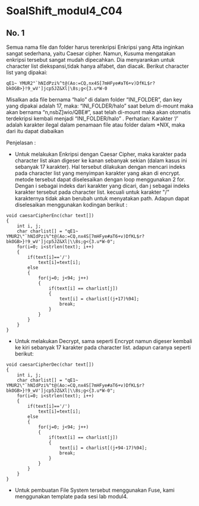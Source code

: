 # SoalShift_modul4_C04

##  No. 1
Semua nama file dan folder harus terenkripsi
Enkripsi yang Atta inginkan sangat sederhana, yaitu Caesar cipher. Namun, Kusuma mengatakan enkripsi tersebut sangat mudah dipecahkan. Dia menyarankan untuk character list diekspansi,tidak hanya alfabet, dan diacak. Berikut character list yang dipakai:

```
qE1~ YMUR2"`hNIdPzi%^t@(Ao:=CQ,nx4S[7mHFye#aT6+v)DfKL$r?bkOGB>}!9_wV']jcp5JZ&Xl|\8s;g<{3.u*W-0
```

Misalkan ada file bernama “halo” di dalam folder “INI_FOLDER”, dan key yang dipakai adalah 17, maka:
“INI_FOLDER/halo” saat belum di-mount maka akan bernama “n,nsbZ]wio/QBE#”, saat telah di-mount maka akan otomatis terdekripsi kembali menjadi “INI_FOLDER/halo” .
Perhatian: Karakter ‘/’ adalah karakter ilegal dalam penamaan file atau folder dalam *NIX, maka dari itu dapat diabaikan

Penjelasan :

- Untuk melakukan Enkripsi dengan Caesar Cipher, maka karakter pada character list akan digeser ke kanan sebanyak sekian (dalam kasus ini sebanyak 17 karakter). Hal tersebut dilakukan dengan mencari indeks pada character list yang menyimpan karakter yang akan di encrypt. metode tersebut dapat diselesaikan dengan loop menggunakan 2 for. Dengan i sebagai indeks dari karakter yang dicari, dan j sebagai indeks karakter tersebut pada character list. kecuali untuk karakter "/" karakternya tidak akan berubah untuk menyatakan path. Adapun dapat diselesaikan menggunakan kodingan berikut :

```
void caesarCipherEnc(char text[])
{
	int i, j;
	char charlist[] = "qE1~ YMUR2\"`hNIdPzi%^t@(Ao:=CQ,nx4S[7mHFye#aT6+v)DfKL$r?bkOGB>}!9_wV']jcp5JZ&Xl|\\8s;g<{3.u*W-0";
	for(i=0; i<strlen(text); i++)
	{
		if(text[i]=='/')
			text[i]=text[i];
		else
		{
			for(j=0; j<94; j++)
			{
				if(text[i] == charlist[j])
				{
					text[i] = charlist[(j+17)%94];				
					break;
				}
			}
		}
	}
}
```

- Untuk melakukan Decrypt, sama seperti Encrypt namun digeser kembali ke kiri sebanyak 17 karakter pada character list. adapun caranya seperti berikut:

```
void caesarCipherDec(char text[])
{
	int i, j;
	char charlist[] = "qE1~ YMUR2\"`hNIdPzi%^t@(Ao:=CQ,nx4S[7mHFye#aT6+v)DfKL$r?bkOGB>}!9_wV']jcp5JZ&Xl|\\8s;g<{3.u*W-0";
	for(i=0; i<strlen(text); i++)
	{
		if(text[i]=='/')
			text[i]=text[i];
		else
		{
			for(j=0; j<94; j++)
			{
				if(text[i] == charlist[j])
				{
					text[i] = charlist[(j+94-17)%94];				
					break;
				}
			}
		}
	}
}
```

- Untuk pembuatan File System tersebut menggunakan Fuse, kami menggunakan template pada sesi lab modul4.
